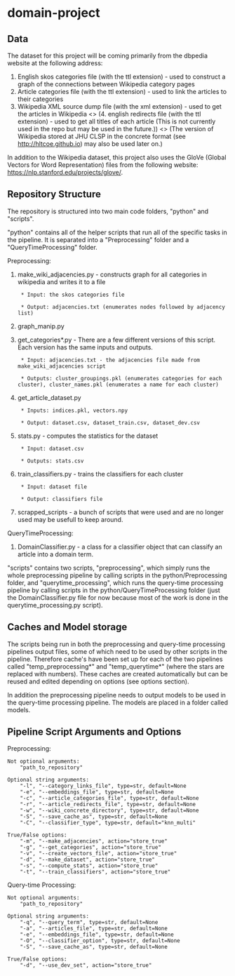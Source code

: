 # domain-project
## Data

The dataset for this project will be coming primarily from the dbpedia website at the following address:

1. English skos categories file (with the ttl extension) - used to construct a graph of the connections between Wikipedia category pages
2. Article categories file (with the ttl extension) - used to link the articles to their categories
3. Wikipedia XML source dump file (with the xml extension) - used to get the articles in Wikipedia
<> (4. english redirects file (with the ttl extension) - used to get all titles of each article (This is not currently used in the repo but may be used in the future.))
<> (The version of Wikipedia stored at JHU CLSP in the concrete format (see http://hltcoe.github.io) may also be used later on.)

In addition to the Wikipedia dataset, this project also uses the GloVe (Global Vectors for Word Representation) files from the following website: https://nlp.stanford.edu/projects/glove/.

## Repository Structure

The repository is structured into two main code folders, "python" and "scripts".

"python" contains all of the helper scripts that run all of the specific tasks in the pipeline.  It is separated into a "Preprocessing" folder and a "QueryTimeProcessing" folder.

Preprocessing:
1. make_wiki_adjacencies.py - constructs graph for all categories in wikipedia and writes it to a file

		* Input: the skos categories file

		* Output: adjacencies.txt (enumerates nodes followed by adjacency list)

2. graph_manip.py

3. get_categories*.py - There are a few different versions of this script.  Each version has the same inputs and outputs.

		* Input: adjacencies.txt - the adjacencies file made from make_wiki_adjacencies script

		* Outputs: cluster_groupings.pkl (enumerates categories for each cluster), cluster_names.pkl (enumerates a name for each cluster)

4. get_article_dataset.py

		* Inputs: indices.pkl, vectors.npy

		* Output: dataset.csv, dataset_train.csv, dataset_dev.csv

5. stats.py - computes the statistics for the dataset

		* Input: dataset.csv

		* Outputs: stats.csv

6. train_classifiers.py - trains the classifiers for each cluster

		* Input: dataset file

		* Output: classifiers file

7. scrapped_scripts - a bunch of scripts that were used and are no longer used may be usefull to keep around.

QueryTimeProcessing:
1. DomainClassifier.py - a class for a classifier object that can classify an article into a domain term.

"scripts" contains two scripts, "preprocessing", which simply runs the whole preprocessing pipeline by calling scripts in the python/Preprocessing folder, and "querytime_processing", which runs the query-time processing pipeline by calling scripts in the python/QueryTimeProcessing folder (just the DomainClassifier.py file for now because most of the work is done in the querytime_processing.py script).

## Caches and Model storage

The scripts being run in both the preprocessing and query-time processing pipelines output files, some of which need to be used by other scripts in the pipeline.  Therefore cache's have been set up for each of the two pipelines called "temp_preprocessing*" and "temp_querytime*" (where the stars are replaced with numbers).  These caches are created automatically but can be reused and edited depending on options (see options section).

In addition the preprocessing pipeline needs to output models to be used in the query-time processing pipeline.  The models are placed in a folder called models.

## Pipeline Script Arguments and Options

Preprocessing:

	Not optional arguments:
		"path_to_repository"

	Optional string arguments:
		"-l", "--category_links_file", type=str, default=None
		"-e", "--embeddings_file", type=str, default=None
		"-c", "--article_categories_file", type=str, default=None
		"-r", "--article_redirects_file", type=str, default=None
		"-w", "--wiki_concrete_directory", type=str, default=None
		"-S", "--save_cache_as", type=str, default=None
		"-C", "--classifier_type", type=str, default="knn_multi"

	True/False options:
		"-m", "--make_adjacencies", action="store_true"
		"-g", "--get_categories", action="store_true"
		"-v", "--create_vectors_file", action="store_true"
		"-d", "--make_dataset", action="store_true"
		"-s", "--compute_stats", action="store_true"
		"-t", "--train_classifiers", action="store_true"

Query-time Processing:

	Not optional arguments:
		"path_to_repository"

	Optional string arguments:
		"-q", "--query_term", type=str, default=None
		"-a", "--articles_file", type=str, default=None
		"-e", "--embeddings_file", type=str, default=None
		"-O", "--classifier_option", type=str, default=None
		"-S", "--save_cache_as", type=str, default=None

	True/False options:
		"-d", "--use_dev_set", action="store_true"
